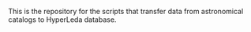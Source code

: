 This is the repository for the scripts that transfer data from astronomical catalogs to HyperLeda database.